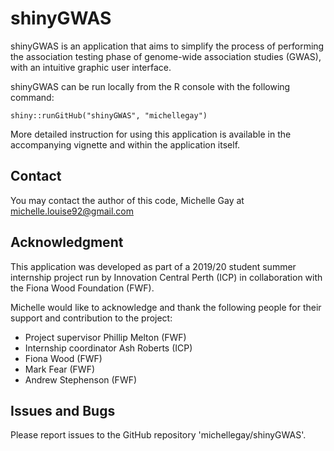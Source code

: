 # shinyGWAS

shinyGWAS is an application that aims to simplify the process of performing the association testing phase of genome-wide association studies (GWAS), with an intuitive graphic user interface.

shinyGWAS can be run locally from the R console with the following command:

```
shiny::runGitHub("shinyGWAS", "michellegay")
```

More detailed instruction for using this application is available in the accompanying vignette and within the application itself.

## Contact

You may contact the author of this code, Michelle Gay at <michelle.louise92@gmail.com>

## Acknowledgment

This application was developed as part of a 2019/20 student summer internship project run by Innovation Central Perth (ICP) in collaboration with the Fiona Wood Foundation (FWF).

Michelle would like to acknowledge and thank the following people for their support and contribution to the project:
* Project supervisor Phillip Melton (FWF)
* Internship coordinator Ash Roberts (ICP)
* Fiona Wood (FWF)
* Mark Fear (FWF)
* Andrew Stephenson (FWF)

## Issues and Bugs

Please report issues to the GitHub repository 'michellegay/shinyGWAS'.